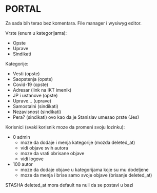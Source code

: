 # PORTAL

Za sada bih terao bez komentara.
File manager i wysiwyg editor.

Vrste (enum u kategorijama):
- Opste
- Uprave
- Sindikati

Kategorije:
- Vesti (opste)
- Saopstenja (opste)
- Covid-19 (opste)
- Adresar (link na IKT imenik)
- JP i ustanove (opste)
- Uprave... (uprave)
- Samostalni (sindikati)
- Nezavisnost (sindikati)
- Pera? (sindikati) ovo kao da je Stanislav umesao prste (Jes)

Korisnici (svaki korisnik moze da promeni svoju lozinku):
- 0		admin
	- moze da dodaje i menja kategorije (mozda deleted_at)
	- vidi objave svih autora
	- moze da vrati obrisane objave
	- vidi logove
- 100	autor
	- moze da dodaje objave u kategorijama koje su mu dodeljene
	- moze da menja i brise samo svoje objave (brisanje deleted_at)

STASHA
deleted_at mora default na null da se postavi u bazi
